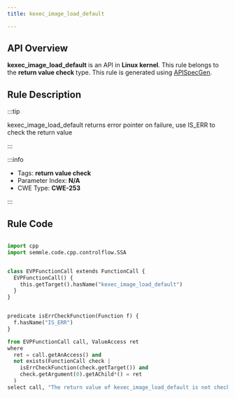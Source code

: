 ```yaml
---
title: kexec_image_load_default

---
```



## API Overview
**kexec_image_load_default** is an API in **Linux kernel**. This rule belongs to the **return value check** type. This rule is generated using [APISpecGen](../../tools/APISpecGen).
## Rule Description

:::tip

kexec_image_load_default returns error pointer on failure, use IS_ERR to check the return value

:::

:::info

- Tags: **return value check**
- Parameter Index: **N/A**
- CWE Type: **CWE-253**

:::

## Rule Code
```python

import cpp
import semmle.code.cpp.controlflow.SSA


class EVPFunctionCall extends FunctionCall {
  EVPFunctionCall() {
    this.getTarget().hasName("kexec_image_load_default")
  }
}


predicate isErrCheckFunction(Function f) {
  f.hasName("IS_ERR") 
}

from EVPFunctionCall call, ValueAccess ret
where
  ret = call.getAnAccess() and
  not exists(FunctionCall check |
    isErrCheckFunction(check.getTarget()) and
    check.getArgument(0).getAChild*() = ret
  )
select call, "The return value of kexec_image_load_default is not checked with IS_ERR."
    
```